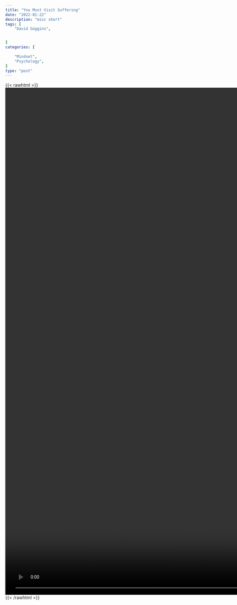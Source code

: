 ```yaml
---
title: "You Must Visit Suffering"
date: "2022-01-22"
description: "misc short"
tags: [
    "David Goggins",


]
categories: [
    
    "Mindset",
    "Psychology",
]
type: "post"
---
```

{{< rawhtml >}}
    <video style="height:40vh;width:auto" overflow="hidden" controls>
        <source src="https://clips.dev00ps.com/MISC/goggins1.mp4" type="video/mp4"> 
    </video>
{{< /rawhtml >}}    